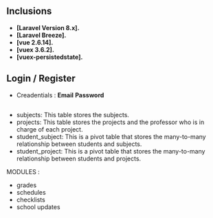
## Inclusions
- **[Laravel Version 8.x].**
- **[Laravel Breeze].**
- **[vue 2.6.14].**
- **[vuex 3.6.2].**
- **[vuex-persistedstate].**

## Login / Register

- Creadentials : 
    **Email**
    **Password**

## 


- subjects: This table stores the subjects.
- projects: This table stores the projects and the professor who is in charge of each project.
- student_subject: This is a pivot table that stores the many-to-many relationship between students and subjects.
- student_project: This is a pivot table that stores the many-to-many relationship between students and projects.


MODULES : 
 - grades
 - schedules
 - checklists
 - school updates